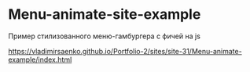 # Menu-animate-site-example
 
Пример стилизованного меню-гамбургера с фичей на js

https://vladimirsaenko.github.io/Portfolio-2/sites/site-31/Menu-animate-example/index.html
